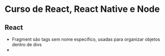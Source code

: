
# Curso de React, React Native e Node

## React

* Fragment são tags sem nome específico, usadas para organizar objetos dentro de divs
* 